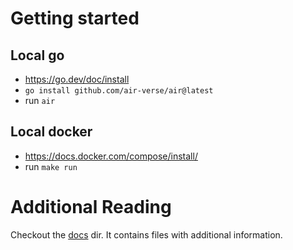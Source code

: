 # Getting started
## Local go
* https://go.dev/doc/install
* `go install github.com/air-verse/air@latest`
* run `air`

## Local docker
* https://docs.docker.com/compose/install/
* run `make run`


# Additional Reading
Checkout the [docs](docs/index.md) dir. It contains files with additional information.
